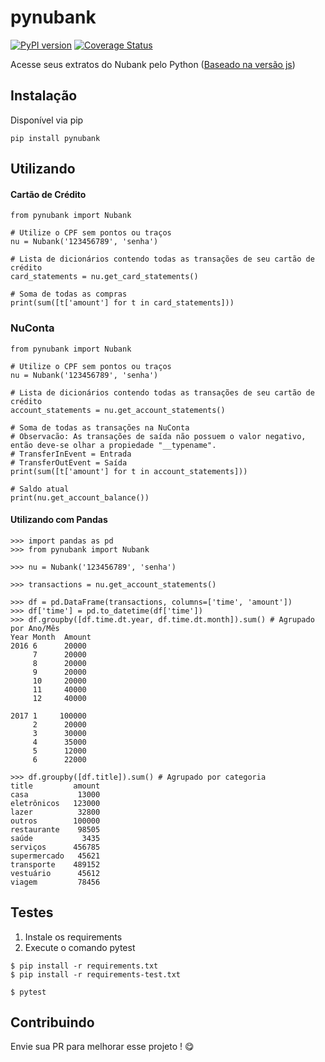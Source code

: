 # pynubank
[![PyPI version](https://badge.fury.io/py/pynubank.svg)](https://badge.fury.io/py/pynubank)
[![Coverage Status](https://coveralls.io/repos/github/andreroggeri/pynubank/badge.svg?branch=add-coverage-check)](https://coveralls.io/github/andreroggeri/pynubank?branch=add-coverage-check)

Acesse seus extratos do Nubank pelo Python ([Baseado na versão js](https://github.com/Astrocoders/nubank-api))

## Instalação
Disponível via pip

`pip install pynubank`

## Utilizando


#### Cartão de Crédito
```
from pynubank import Nubank

# Utilize o CPF sem pontos ou traços
nu = Nubank('123456789', 'senha') 

# Lista de dicionários contendo todas as transações de seu cartão de crédito
card_statements = nu.get_card_statements()

# Soma de todas as compras
print(sum([t['amount'] for t in card_statements])) 
```

### NuConta
```
from pynubank import Nubank

# Utilize o CPF sem pontos ou traços
nu = Nubank('123456789', 'senha') 

# Lista de dicionários contendo todas as transações de seu cartão de crédito
account_statements = nu.get_account_statements() 

# Soma de todas as transações na NuConta
# Observacão: As transações de saída não possuem o valor negativo, então deve-se olhar a propiedade "__typename".
# TransferInEvent = Entrada
# TransferOutEvent = Saída
print(sum([t['amount'] for t in account_statements])) 

# Saldo atual
print(nu.get_account_balance())
```


#### Utilizando com Pandas
```
>>> import pandas as pd
>>> from pynubank import Nubank

>>> nu = Nubank('123456789', 'senha')

>>> transactions = nu.get_account_statements()

>>> df = pd.DataFrame(transactions, columns=['time', 'amount'])
>>> df['time'] = pd.to_datetime(df['time'])
>>> df.groupby([df.time.dt.year, df.time.dt.month]).sum() # Agrupado por Ano/Mês
Year Month  Amount   
2016 6      20000
     7      20000
     8      20000
     9      20000
     10     20000
     11     40000
     12     40000
     
2017 1     100000
     2      20000
     3      30000
     4      35000
     5      12000
     6      22000
     
>>> df.groupby([df.title]).sum() # Agrupado por categoria
title         amount
casa           13000
eletrônicos   123000
lazer          32800
outros        100000
restaurante    98505
saúde           3435
serviços      456785
supermercado   45621
transporte    489152
vestuário      45612
viagem         78456

```

## Testes
1. Instale os requirements
1. Execute o comando pytest

```
$ pip install -r requirements.txt
$ pip install -r requirements-test.txt

$ pytest
```


## Contribuindo

Envie sua PR para melhorar esse projeto ! 😋